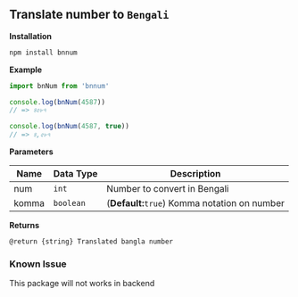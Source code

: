 ## Translate number to `Bengali`

**Installation**

```bash
npm install bnnum
```

**Example**

```js
import bnNum from 'bnnum'

console.log(bnNum(4587))
// => ৪৫৮৭

console.log(bnNum(4587, true))
// => ৪,৫৮৭
```

**Parameters**

| Name  | Data Type | Description                                   |
| ----- | --------- | --------------------------------------------- |
| num   | `int`     | Number to convert in Bengali                  |
| komma | `boolean` | (**Default:**`true`) Komma notation on number |

**Returns**

```
@return {string} Translated bangla number
```

### Known Issue

This package will not works in backend
